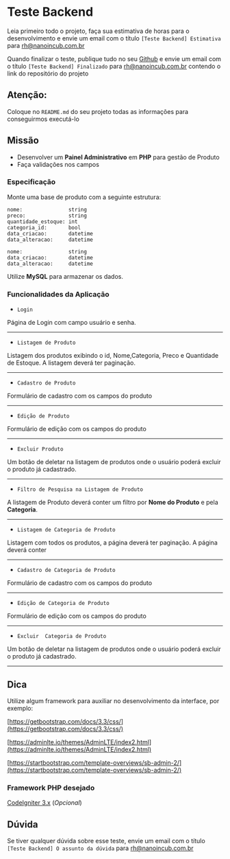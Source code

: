 # Teste Backend

Leia primeiro todo o projeto, faça sua estimativa de horas para o desenvolvimento e envie um email com o
título `[Teste Backend] Estimativa` para rh@nanoincub.com.br

Quando finalizar o teste, publique tudo no seu [Github](https://github.com) e envie um email com o
título `[Teste Backend] Finalizado` para rh@nanoincub.com.br contendo o link do repositório do projeto

## Atenção:

Coloque no `README.md` do seu projeto todas as informações para conseguirmos executá-lo


## Missão
- Desenvolver um **Painel Administrativo** em **PHP** para gestão de Produto
- Faça validações nos campos


### Especificação

Monte uma base de produto com a seguinte estrutura:

```
nome:               string
preco:              string
quantidade_estoque: int
categoria_id:       bool
data_criacao:       datetime
data_alteracao:     datetime
```

```
nome:               string
data_criacao:       datetime
data_alteracao:     datetime
```

Utilize **MySQL** para armazenar os dados.

### Funcionalidades da Aplicação

- `Login`

Página de Login com campo usuário e senha.

---

- `Listagem de Produto`

Listagem dos produtos exibindo o id, Nome,Categoria, Preco e Quantidade de Estoque. A listagem deverá ter paginação.

---

- `Cadastro de Produto`

Formulário de cadastro com os campos do produto

---

- `Edição de Produto`

Formulário de edição com os campos do produto

---

- `Excluir Produto`

Um botão de deletar na listagem de produtos onde o usuário poderá excluir o produto já cadastrado.

---

- `Filtro de Pesquisa na Listagem de Produto`

A listagem de Produto deverá conter um filtro por **Nome do Produto** e pela **Categoria**.

---

- `Listagem de Categoria de Produto`

Listagem com todos os produtos, a página deverá ter paginação. A página deverá conter 

---

- `Cadastro de Categoria de Produto`

Formulário de cadastro com os campos do produto

---

- `Edição de Categoria de Produto`

Formulário de edição com os campos do produto

---

- `Excluir  Categoria de Produto`

Um botão de deletar na listagem de produtos onde o usuário poderá excluir o produto já cadastrado.

---

## Dica
Utilize algum framework para auxiliar no desenvolvimento da interface, por exemplo:

[https://getbootstrap.com/docs/3.3/css/](https://getbootstrap.com/docs/3.3/css/)

[https://adminlte.io/themes/AdminLTE/index2.html](https://adminlte.io/themes/AdminLTE/index2.html)

[https://startbootstrap.com/template-overviews/sb-admin-2/](https://startbootstrap.com/template-overviews/sb-admin-2/)


### Framework PHP desejado
[CodeIgniter 3.x](https://github.com/bcit-ci/CodeIgniter) (*Opcional*)

## Dúvida

Se tiver qualquer dúvida sobre esse teste, envie um email com o título `[Teste Backend] O assunto da dúvida` para rh@nanoincub.com.br
